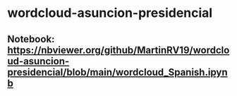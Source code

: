 # wordcloud-asuncion-presidencial


## Notebook: https://nbviewer.org/github/MartinRV19/wordcloud-asuncion-presidencial/blob/main/wordcloud_Spanish.ipynb
